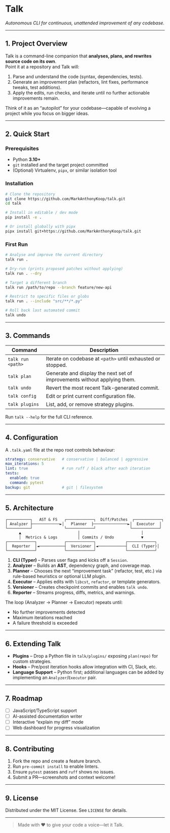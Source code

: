 # Talk

_Autonomous CLI for continuous, unattended improvement of any codebase._

---

## 1. Project Overview
Talk is a command-line companion that **analyses, plans, and rewrites source code on its own**.  
Point it at a repository and Talk will:

1. Parse and understand the code (syntax, dependencies, tests).
2. Generate an improvement plan (refactors, lint fixes, performance tweaks, test additions).
3. Apply the edits, run checks, and iterate until no further actionable improvements remain.

Think of it as an “autopilot” for your codebase—capable of evolving a project while you focus on bigger ideas.

---

## 2. Quick Start

### Prerequisites
* Python **3.10+**
* `git` installed and the target project committed
* (Optional) Virtualenv, `pipx`, or similar isolation tool

### Installation

```bash
# Clone the repository
git clone https://github.com/MarkAnthonyKoop/talk.git
cd talk

# Install in editable / dev mode
pip install -e .

# Or install globally with pipx
pipx install git+https://github.com/MarkAnthonyKoop/talk.git
```

### First Run

```bash
# Analyse and improve the current directory
talk run .

# Dry-run (prints proposed patches without applying)
talk run . --dry

# Target a different branch
talk run /path/to/repo --branch feature/new-api

# Restrict to specific files or globs
talk run . --include "src/**/*.py"

# Roll back last automated commit
talk undo
```

---

## 3. Commands

| Command | Description |
|---------|-------------|
| `talk run <path>` | Iterate on codebase at `<path>` until exhausted or stopped. |
| `talk plan` | Generate and display the next set of improvements without applying them. |
| `talk undo` | Revert the most recent Talk-generated commit. |
| `talk config` | Edit or print current configuration file. |
| `talk plugins` | List, add, or remove strategy plugins. |

Run `talk --help` for the full CLI reference.

---

## 4. Configuration

A `.talk.yaml` file at the repo root controls behaviour:

```yaml
strategy: conservative   # conservative | balanced | aggressive
max_iterations: 5
lint: true               # run ruff / black after each iteration
tests:
  enabled: true
  command: pytest
backup: git              # git | filesystem
```

---

## 5. Architecture

```
┌──────────┐   AST & FS   ┌────────────┐  Diff/Patches  ┌────────────┐
│ Analyzer ├────────────►│   Planner  ├───────────────►│  Executor  │
└──────────┘              └────────────┘               └────────────┘
      ▲                         │                           │
      │  Metrics & Logs         │ Commits / Undo            ▼
┌────────────┐            ┌────────────┐             ┌────────────┐
│  Reporter  │◄───────────┤  Versioner │◄────────────┤  CLI (Typer)│
└────────────┘            └────────────┘             └────────────┘
```

1. **CLI (Typer)** – Parses user flags and kicks off a `Session`.
2. **Analyzer** – Builds an **AST**, dependency graph, and coverage map.
3. **Planner** – Chooses the next “improvement task” (refactor, test, etc.) via rule-based heuristics or optional LLM plugin.
4. **Executor** – Applies edits with `libcst`, `refactor`, or template generators.
5. **Versioner** – Creates checkpoint commits and enables `talk undo`.
6. **Reporter** – Streams progress, diffs, metrics, and warnings.

The loop (Analyzer → Planner → Executor) repeats until:
* No further improvements detected
* Maximum iterations reached
* A failure threshold is exceeded

---

## 6. Extending Talk

* **Plugins** – Drop a Python file in `talk/plugins/` exposing `plan(repo)` for custom strategies.
* **Hooks** – Pre/post iteration hooks allow integration with CI, Slack, etc.
* **Language Support** – Python first; additional languages can be added by implementing an `Analyzer`/`Executor` pair.

---

## 7. Roadmap

- [ ] JavaScript/TypeScript support  
- [ ] AI-assisted documentation writer  
- [ ] Interactive “explain my diff” mode  
- [ ] Web dashboard for progress visualization  

---

## 8. Contributing

1. Fork the repo and create a feature branch.
2. Run `pre-commit install` to enable linters.
3. Ensure `pytest` passes and `ruff` shows no issues.
4. Submit a PR—screenshots and context welcome!

---

## 9. License

Distributed under the MIT License. See `LICENSE` for details.

---

> Made with ❤️ to give your code a voice—let it Talk.
